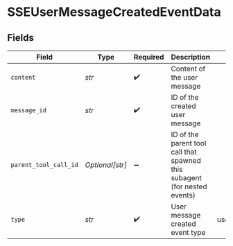 # SSEUserMessageCreatedEventData


## Fields

| Field                                                                     | Type                                                                      | Required                                                                  | Description                                                               | Example                                                                   |
| ------------------------------------------------------------------------- | ------------------------------------------------------------------------- | ------------------------------------------------------------------------- | ------------------------------------------------------------------------- | ------------------------------------------------------------------------- |
| `content`                                                                 | *str*                                                                     | :heavy_check_mark:                                                        | Content of the user message                                               |                                                                           |
| `message_id`                                                              | *str*                                                                     | :heavy_check_mark:                                                        | ID of the created user message                                            |                                                                           |
| `parent_tool_call_id`                                                     | *Optional[str]*                                                           | :heavy_minus_sign:                                                        | ID of the parent tool call that spawned this subagent (for nested events) |                                                                           |
| `type`                                                                    | *str*                                                                     | :heavy_check_mark:                                                        | User message created event type                                           | user_message_created                                                      |